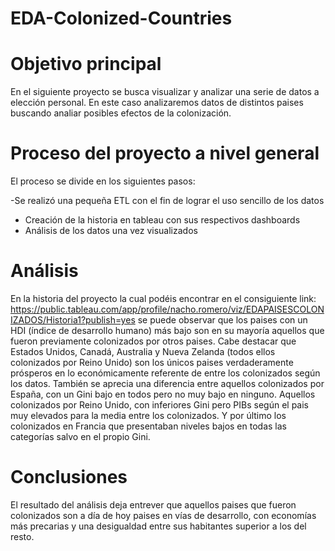 # EDA-Colonized-Countries


# Objetivo principal

En el siguiente proyecto se busca visualizar y analizar una serie de datos a elección personal. En este caso analizaremos datos de distintos paises buscando analiar posibles efectos de la colonización.

# Proceso del proyecto a nivel general

El proceso se divide en los siguientes pasos:

-Se realizó una pequeña ETL con el fin de lograr el uso sencillo de los datos
- Creación de la historia en tableau con sus respectivos dashboards 
- Análisis de los datos una vez visualizados


# Análisis

En la historia del proyecto la cual podéis encontrar en el consiguiente link: https://public.tableau.com/app/profile/nacho.romero/viz/EDAPAISESCOLONIZADOS/Historia1?publish=yes se puede observar que los paises con un HDI (índice de desarrollo humano) más bajo son en su mayoría aquellos que fueron previamente colonizados por otros paises. Cabe destacar que Estados Unidos, Canadá, Australia y Nueva Zelanda (todos ellos colonizados por Reino Unido) son los únicos paises verdaderamente prósperos en lo económicamente referente de entre los colonizados según los datos. También se aprecia una diferencia entre aquellos colonizados por España, con un Gini bajo en todos pero no muy bajo en ninguno. Aquellos colonizados por Reino Unido, con inferiores Gini pero PIBs según el pais muy elevados para la media entre los colonizados. Y por último los colonizados en Francia que presentaban niveles bajos en todas las categorías salvo en el propio Gini.

# Conclusiones

El resultado del análisis deja entrever que aquellos paises que fueron colonizados son a día de hoy paises en vías de desarrollo, con economías más precarias y una desigualdad entre sus habitantes superior a los del resto.
